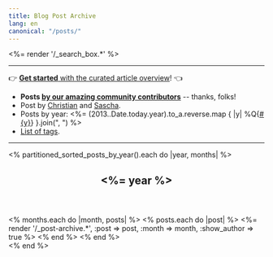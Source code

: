 ```yaml
---
title: Blog Post Archive
lang: en
canonical: "/posts/"
---
```


<%= render '/_search_box.*' %>

<hr>

👉 [**Get started** with the curated article overview](/overview/)! 👈

* **Posts [by our amazing community contributors](/authors/guests/)** -- thanks, folks!
* Post by [Christian](/authors/christian/) and [Sascha](/authors/sascha/).
* Posts by year: <%= (2013..Date.today.year).to_a.reverse.map { |y| %Q{[#{y}](/posts/#{y}/)} }.join(", ") %>
* [List of tags](/posts/tags/).

<hr>

<% partitioned_sorted_posts_by_year().each do |year, months| %>
<section class="posts_group">
  <header>
    <h2 id="year-<%= year %>"><%= year %></h2>
  </header>
  <div class="allposts posts_list">
    <% months.each do |month, posts| %>
      <% posts.each do |post| %>
        <%= render '/_post-archive.*', :post => post, :month => month, :show_author => true %>
      <% end %>
    <% end %>
  </div>
</section>
<% end %>
